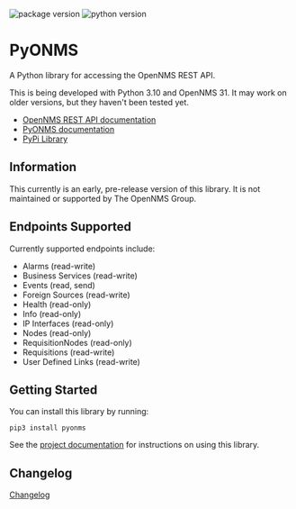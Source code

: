![package version](https://img.shields.io/pypi/v/pyonms)
![python version](https://img.shields.io/pypi/pyversions/pyonms)

# PyONMS

A Python library for accessing the OpenNMS REST API.

This is being developed with Python 3.10 and OpenNMS 31.
It may work on older versions, but they haven't been tested yet.

- [OpenNMS REST API documentation](https://docs.opennms.com/horizon/31/development/rest/rest-api.html)
- [PyONMS documentation](https://mmahacek.github.io/PyONMS/)
- [PyPi Library](https://pypi.org/project/pyonms/)

## Information

This currently is an early, pre-release version of this library.
It is not maintained or supported by The OpenNMS Group.


## Endpoints Supported

Currently supported endpoints include:

* Alarms (read-write)
* Business Services (read-write)
* Events (read, send)
* Foreign Sources (read-write)
* Health (read-only)
* Info (read-only)
* IP Interfaces (read-only)
* Nodes (read-only)
* RequisitionNodes (read-only)
* Requisitions (read-write)
* User Defined Links (read-write)

## Getting Started

You can install this library by running:

```
pip3 install pyonms
```

See the [project documentation](https://mmahacek.github.io/PyONMS/) for instructions on using this library.


## Changelog

[Changelog](https://github.com/mmahacek/PyONMS/blob/main/CHANGELOG.md)
